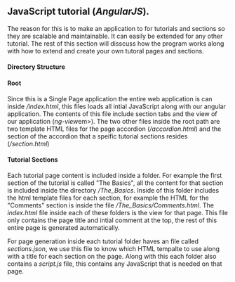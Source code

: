 <h2>
JavaScript tutorial (<em>AngularJS</em>).
</h2>

<p>
The reason for this is to make an application to for tutorials and sections so they are scalable and maintainable. It can easily be extended for any other tutorial. The rest of this section will disscuss how the program works along with how to extend and create your own tutoral pages and sections.
</p>

<h4>Directory Structure</h4>

<h4>Root</h4>
<p>
Since this is a Single Page application the entire web application is can inside <em>/index.html</em>, this files loads all intial JavaScript along with our angular application. The contents of this file include section tabs and the view of our application (<em>ng-view</em>em>). The two other files inside the root path are two template HTML files for the page accordion (<em>/accordion.html</em>) and the section of the accordion that a speific tutorial sections resides (<em>/section.html</em>)
</p>

<h4>Tutorial Sections</h4>
<p>
Each tutorial page content is included inside a folder. For example the first section of the tutorial is called "The Basics", all the content for that section is included inside the directory <em>/The_Basics</em>. Inside of this folder includes the html template files for each section, for example the HTML for the "Comments" section is inside the file <em>/The_Basics/Comments.html</em>. The <em>index.html</em> file inside each of these folders is the view for that page. This file only contains the page title and intial comment at the top, the rest of this entire page is generated automatically.
</p>
<p>
For page generation inside each tutorial folder haves an file called <em>sections.json</em>, we use this file to know which HTML tempalte to use along with a title for each section on the page. Along with this each folder also contains a <em>script.js</em> file, this contains any JavaScript that is needed on that page.
</p>
